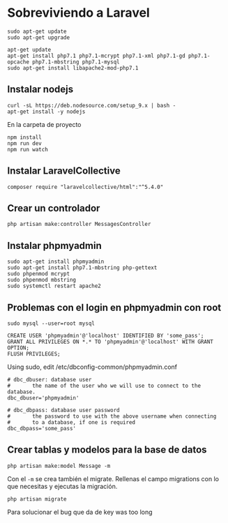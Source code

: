 # Sobreviviendo a Laravel

```
sudo apt-get update
sudo apt-get upgrade

apt-get update
apt-get install php7.1 php7.1-mcrypt php7.1-xml php7.1-gd php7.1-opcache php7.1-mbstring php7.1-mysql
sudo apt-get install libapache2-mod-php7.1
```

## Instalar nodejs

````
curl -sL https://deb.nodesource.com/setup_9.x | bash -
apt-get install -y nodejs
````

En la carpeta de proyecto

````
npm install
npm run dev
npm run watch
````

## Instalar LaravelCollective

```
composer require "laravelcollective/html":"^5.4.0"
```

## Crear un controlador

```
php artisan make:controller MessagesController
```

## Instalar phpmyadmin

```
sudo apt-get install phpmyadmin
sudo apt-get install php7.1-mbstring php-gettext
sudo phpenmod mcrypt
sudo phpenmod mbstring
sudo systemctl restart apache2
```

## Problemas con el login en phpmyadmin con root

```
sudo mysql --user=root mysql

CREATE USER 'phpmyadmin'@'localhost' IDENTIFIED BY 'some_pass';
GRANT ALL PRIVILEGES ON *.* TO 'phpmyadmin'@'localhost' WITH GRANT OPTION;
FLUSH PRIVILEGES;
```

Using sudo, edit /etc/dbconfig-common/phpmyadmin.conf

```
# dbc_dbuser: database user
#       the name of the user who we will use to connect to the database.
dbc_dbuser='phpmyadmin'

# dbc_dbpass: database user password
#       the password to use with the above username when connecting
#       to a database, if one is required
dbc_dbpass='some_pass'
```

## Crear tablas y modelos para la base de datos

```
php artisan make:model Message -m
```

Con el `-m` se crea también el migrate. Rellenas el campo migrations con lo que necesitas y ejecutas la migración.

```
php artisan migrate
```

Para solucionar el bug que da de key was too long
